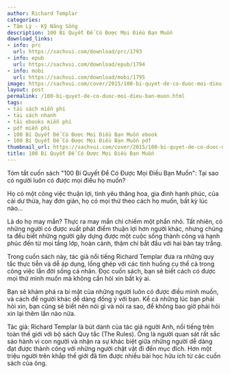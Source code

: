 ```yaml
---
author: Richard Templar
categories:
- Tâm Lý - Kỹ Năng Sống
description: 100 Bí Quyết Để Có Được Mọi Điều Bạn Muốn
download_links:
- info: prc
  url: https://sachvui.com/download/prc/1793
- info: epub
  url: https://sachvui.com/download/epub/1794
- info: mobi
  url: https://sachvui.com/download/mobi/1795
image: https://sachvui.com/cover/2015/100-bi-quyet-de-co-duoc-moi-dieu-ban-muon.jpg
layout: post
permalink: /100-bi-quyet-de-co-duoc-moi-dieu-ban-muon.html
tags:
- tải sách miễn phí
- tải sách nhanh
- tải ebooks miễn phí
- pdf miễn phí
- 100 Bí Quyết Để Có Được Mọi Điều Bạn Muốn ebook
- 100 Bí Quyết Để Có Được Mọi Điều Bạn Muốn pdf
thumbnail_url: https://sachvui.com/cover/2015/100-bi-quyet-de-co-duoc-moi-dieu-ban-muon.jpg
title: 100 Bí Quyết Để Có Được Mọi Điều Bạn Muốn
---
```


 <div class="item-desc text-justify"> <p>Tóm tắt cuốn sách "100 Bí Quyết Để Có Được Mọi Điều Bạn Muốn": Tại sao có người luôn có được mọi điều họ muốn?</p><p>Họ có một công việc thuận lợi, tình yêu thăng hoa, gia đình hạnh phúc, của cải dư thừa, hay đơn giản, họ có mọi thứ theo cách họ muốn, bất kỳ lúc nào…</p><p>Là do họ may mắn? Thực ra may mắn chỉ chiếm một phần nhỏ. Tất nhiên, có những người có được xuất phát điểm thuận lợi hơn người khác, nhưng chúng ta đều biết những người gây dựng được một cuộc sống thành công và hạnh phúc đến từ mọi tầng lớp, hoàn cảnh, thậm chí bắt đầu với hai bàn tay trắng.</p><p>Trong cuốn sách này, tác giả nổi tiếng Richard Templar đưa ra những quy tắc thực tiễn và dễ áp dụng, lồng ghép với các tình huống cụ thể cả trong công việc lẫn đời sống cá nhân. Đọc cuốn sách, bạn sẽ biết cách có được mọi thứ mình muốn mà không cần hỏi xin bất kỳ ai.</p><p>Bạn sẽ khám phá ra bí mật của những người luôn có được điều mình muốn, và cách để người khác dễ dàng đồng ý với bạn. Kể cả những lúc bạn phải hỏi xin, bạn cũng sẽ biết nên nói gì và nói ra sao, để không bao giờ phải hỏi xin lại thêm lần nào nữa.</p><p>Tác giả: Richard Templar là bút danh của tác giả người Anh, nổi tiếng trên toàn thế giới với bộ sách Quy tắc (The Rules). Ông là người quan sát rất sắc sảo hành vi con người và nhận ra sự khác biệt giữa những người dễ dàng đạt được thành công với những người chật vật đi đến mục đích. Hơn một triệu người trên khắp thế giới đã tìm được nhiều bài học hữu ích từ các cuốn sách của ông.</p> </div>